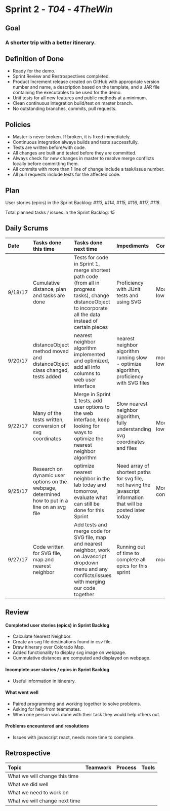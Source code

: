 # Sprint 2 - *T04* - *4TheWin*

## Goal

### A shorter trip with a better itinerary.

## Definition of Done

* Ready for the demo.
* Sprint Review and Restrospectives completed.
* Product Increment release created on GitHub with appropriate version number and name, a description based on the template, and a JAR file containing the executables to be used for the demo. 
* Unit tests for all new features and public methods at a minimum.
* Clean continuous integration build/test on master branch.
* No outstanding branches, commits, pull requests.

## Policies

* Master is never broken.  If broken, it is fixed immediately.
* Continuous integration always builds and tests successfully.
* Tests are written before/with code.  
* All changes are built and tested before they are committed.
* Always check for new changes in master to resolve merge conflicts locally before committing them.
* All commits with more than 1 line of change include a task/issue number.
* All pull requests include tests for the affected code.

## Plan 

User stories (epics) in the Sprint Backlog: *#113, #114, #115, #116, #117, #118*. 

Total planned tasks / issues in the Sprint Backlog: *15* 

## Daily Scrums

Date | Tasks done this time | Tasks done next time | Impediments | Confidence
:--- | :--- | :--- | :--- | :---
 |9/18/17|Cumulative distance, plan and tasks are done | Tests for code in Sprint 1, merge shortest path code (from all in progress tasks), change distanceObject to incorporate all the data instead of certain pieces | Proficiency with JUnit tests and using SVG | Moderate-low
 | 9/20/17 | distanceObject method moved and distanceObject class changed, tests added | nearest neighbor algorithm implemented and optimized, add all info columns to web user interface | nearest neighbor algorithm running slow - optimize algorithm, proficiency with SVG files | moderate-low 
 |9/22/17| Many of the tests written, conversion of svg coordinates | Merge in Sprint 1 tests, add user options to the web interface, keep looking for ways to optimize the nearest neighbor algorithm |  Slow nearest neighbor algorithm, fully understanding svg coordinates and files | Moderately low
 |9/25/17|Research on dynamic user options on the webpage, determined how to put in a line on an svg file | optimize nearest neighbor in the lab today and tomorrow, evaluate what can still be done for this Sprint |Need array of shortest paths for svg file, not having the javascript information that will be posted later today |Moderately confident
 | 9/27/17 | Code written for SVG file,  map and nearest neighbor | Add tests and merge code for SVG file, map and nearest neighbor, work on Javascript dropdown menu and any conflicts/issues with merging our code together | Running out of time to complete all epics for this sprint | moderate

## Review

#### Completed user stories (epics) in Sprint Backlog 
* Calculate Nearest Neighbor.
* Create an svg file destinations found in csv file.
* Draw itinerary over Colorado Map. 
* Added functionality to display svg image on webpage.
* Cummulative distances are computed and displayed on webpage.

#### Incomplete user stories / epics in Sprint Backlog 
* Useful information in itinerary.

#### What went well
* Paired programming and working together to solve problems.
* Asking for help from teammates.
* When one person was done with their task they would help others out.

#### Problems encountered and resolutions
* Issues with javascript react, needs more time to complete.

## Retrospective

Topic | Teamwork | Process | Tools
:--- | :--- | :--- | :---
What we will change this time |  |  | 
What we did well |  |  | 
What we need to work on |  |  |
What we will change next time |  |  | 
